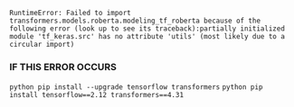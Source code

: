 ```RuntimeError: Failed to import transformers.models.roberta.modeling_tf_roberta because of the following error (look up to see its traceback):partially initialized module 'tf_keras.src' has no attribute 'utils' (most likely due to a circular import)```

### IF THIS ERROR OCCURS

```python pip install --upgrade tensorflow transformers```
```python pip install tensorflow==2.12 transformers==4.31```
